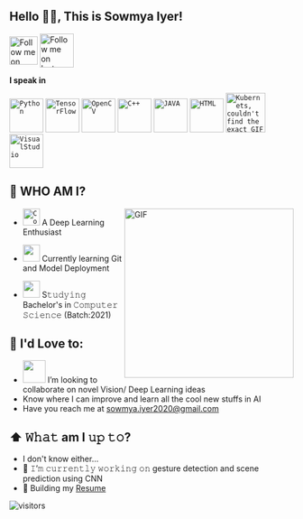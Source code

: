 ## Hello 👋🏽, This is Sowmya Iyer!

[<img src="https://media.giphy.com/media/wK2MKS75R8sVrSuA5k/giphy.gif" height="50em" align="center" alt="Follow me on LinkedIn" title="Connect with me on LinkedIn"/>](https://linkedin.com/in/sowmya-j-iyer)
[<img src="https://media.giphy.com/media/l41YmiCZ8HXvVl5M4/giphy.gif" height="60em" align="center" alt="Follow me on Instagram" title="Connect with me on Instagram"/>](https://www.instagram.com/sowmya._.iyer)

**I speak in**

<code><img height="60" src="https://media.giphy.com/media/KAq5w47R9rmTuvWOWa/giphy.gif" title="Python"></code>
<code><img height="60" src="https://media.giphy.com/media/SU2ic3wTfuC6JhD1lA/giphy.gif" title="TensorFlow"></code>
<code><img height="60" src="https://3.bp.blogspot.com/-yvrV6MUueGg/ToICp0YIDPI/AAAAAAAAADg/SYKg4dWpyC43AAfrDwBTR0VYmYT0QshEgCPcBGAYYCw/s1600/OpenCV_Logo.png" title="OpenCV"></code>
<code><img height="60" src="https://www.pngkit.com/png/detail/534-5342172_c-language-course-c-logo.png" title="C++"></code>
<code><img height="60" src="https://media.giphy.com/media/l0HU7JI4zIb34QM5a/giphy.gif" title="JAVA"></code>
<code><img height="60" src="https://media.giphy.com/media/l3vRfNA1p0rvhMSvS/giphy.gif" title="HTML"></code>
<code><img height="70" src="https://media.giphy.com/media/hT0YvlAfRRT4fSqaKy/giphy.gif" title="Kubernets, couldn't find the exact GIF yall"></code>
<code><img height="60" src="https://media.giphy.com/media/SS8CV2rQdlYNLtBCiF/giphy.gif" title="VisualStudio"></code>

## :book: WHO AM I?
  <img align="right" alt="GIF" img height="300" src="https://media.giphy.com/media/cNfIqjpCY1zqfaLmd8/giphy.gif">

- <code><img height="30" src="https://media.giphy.com/media/v7WM6sLcnGIc8/giphy.gif" title="ComputerVision"></code> A Deep Learning Enthusiast

- <code><img height="30" src="https://media.giphy.com/media/8dYmJ6Buo3lYY/giphy.gif"></code> Currently learning Git and Model Deployment

- <code><img height="30" src="https://media.giphy.com/media/3o7btZZhRA6JMg1sKQ/giphy.gif"></code> S𝚝𝚞𝚍𝚢𝚒𝚗𝚐 Bachelor's in 𝙲𝚘𝚖𝚙𝚞𝚝𝚎𝚛 𝚂𝚌𝚒𝚎𝚗𝚌𝚎 (Batch:2021)

## :book: I'd Love to:
- <code><img height="40" src="https://media.giphy.com/media/5Ye7VNMK8UFM29cHCt/giphy.gif"></code> I’m looking to collaborate on novel Vision/ Deep Learning ideas
- Know where I can improve and learn all the cool new stuffs in AI
- Have you reach me at sowmya.iyer2020@gmail.com

## ⬆ 𝚆𝚑𝚊𝚝 am I 𝚞𝚙 𝚝𝚘?
- I don't know either...
- 🎯 𝙸’𝚖 𝚌𝚞𝚛𝚛𝚎𝚗𝚝𝚕𝚢 𝚠𝚘𝚛𝚔𝚒𝚗𝚐 𝚘𝚗 gesture detection and scene prediction using CNN 
- 📝 Building my [Resume](https://drive.google.com/file/d/1mNqjfbWIXimNfBTIx6TBtibQQoD02i2W/view?usp=sharing)

![visitors](https://visitor-badge.laobi.icu/badge?page_id=Sowmya-Iyer.visitor-badge)
